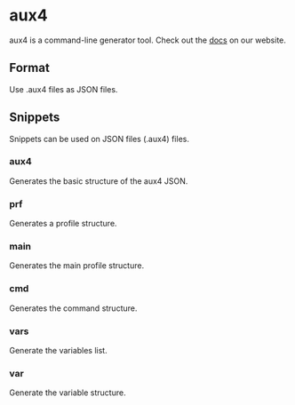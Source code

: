 # aux4
aux4 is a command-line generator tool. Check out the [docs](https://aux4.io/getting-started) on our website.

## Format
Use .aux4 files as JSON files.

## Snippets
Snippets can be used on JSON files (.aux4) files.

### aux4
Generates the basic structure of the aux4 JSON.

### prf
Generates a profile structure.

### main
Generates the main profile structure.

### cmd
Generates the command structure.

### vars
Generate the variables list.

### var
Generate the variable structure.
